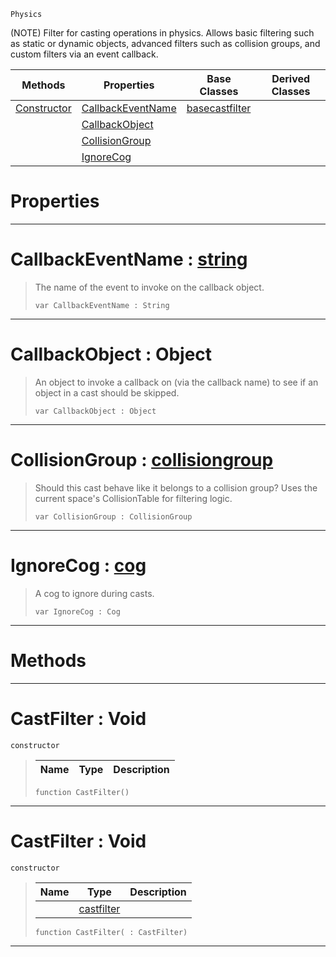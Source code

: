  `Physics`

(NOTE) Filter for casting operations in physics. Allows basic filtering such as static or dynamic objects, advanced filters such as collision groups, and custom filters via an event callback.

|Methods|Properties|Base Classes|Derived Classes|
|---|---|---|---|
|[ Constructor](castfilter.md#castfilter-void)|[ CallbackEventName](castfilter.md#callbackeventname-zilch-e)|[basecastfilter](basecastfilter.md)| |
| |[ CallbackObject](castfilter.md#callbackobject-object)| | |
| |[ CollisionGroup](castfilter.md#collisiongroup-zilch-engi)| | |
| |[ IgnoreCog](castfilter.md#ignorecog-zilch-engine-do)| | |


 #  Properties


---  
 #  CallbackEventName : [string](../nada_base_types/string.md)

> The name of the event to invoke on the callback object.
> ``` lang=cpp, name=Nada
> var CallbackEventName : String


---  
 #  CallbackObject : Object

> An object to invoke a callback on (via the callback name) to see if an object in a cast should be skipped.
> ``` lang=cpp, name=Nada
> var CallbackObject : Object


---  
 #  CollisionGroup : [collisiongroup](collisiongroup.md)

> Should this cast behave like it belongs to a collision group? Uses the current space's CollisionTable for filtering logic.
> ``` lang=cpp, name=Nada
> var CollisionGroup : CollisionGroup


---  
 #  IgnoreCog : [cog](cog.md)

> A cog to ignore during casts.
> ``` lang=cpp, name=Nada
> var IgnoreCog : Cog


---  
 #  Methods


---  
 #  CastFilter : Void

 `constructor`

> 
> |Name|Type|Description|
> |---|---|---|
> ``` lang=cpp, name=Nada
> function CastFilter()
> ``` 


---  
 #  CastFilter : Void

 `constructor`

> 
> |Name|Type|Description|
> |---|---|---|
> ||[castfilter](castfilter.md)| |
> ``` lang=cpp, name=Nada
> function CastFilter( : CastFilter)
> ``` 


---  
 

 